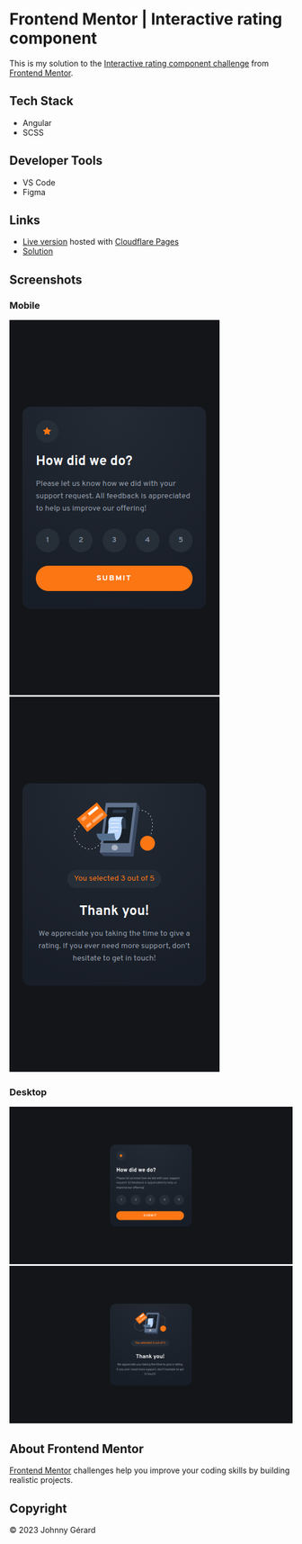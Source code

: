 # Frontend Mentor | Interactive rating component
This is my solution to the [Interactive rating component challenge](https://www.frontendmentor.io/challenges/interactive-rating-component-koxpeBUmI) from [Frontend Mentor](https://www.frontendmentor.io/).

## Tech Stack
 - Angular
 - SCSS

## Developer Tools
 - VS Code
 - Figma

## Links
 - [Live version](https://fem-interactive-rating-component-jgerard.pages.dev) hosted with [Cloudflare Pages](https://pages.cloudflare.com/)
 - [Solution]()

## Screenshots
### Mobile
![mobile front screenshot](./screenshot-front-mobile.png)
![mobile back screenshot](./screenshot-back-mobile.png)
### Desktop
![desktop front screenshot](./screenshot-front-desktop.png)
![desktop back screenshot](./screenshot-back-desktop.png)

## About Frontend Mentor
[Frontend Mentor](https://www.frontendmentor.io/) challenges help you improve your coding skills by building realistic projects.

## Copyright
© 2023 Johnny Gérard
